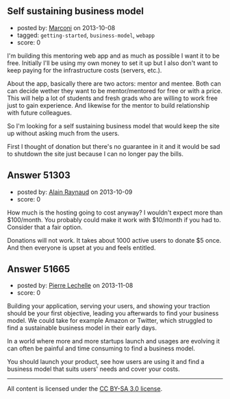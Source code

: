 ## Self sustaining business model

- posted by: [Marconi](https://stackexchange.com/users/-1/28204-marconi) on 2013-10-08
- tagged: `getting-started`, `business-model`, `webapp`
- score: 0

<p>I'm building this mentoring web app and as much as possible I want it to be free. Initially I'll be using my own money to set it up but I also don't want to keep paying for the infrastructure costs (servers, etc.).</p>

<p>About the app, basically there are two actors: mentor and mentee. Both can can decide wether they want to be mentor/mentored for free or with a price. This will help a lot of students and fresh grads who are willing to work free just to gain experience. And likewise for the mentor to build relationship with future colleagues.</p>

<p>So I'm looking for a self sustaining business model that would keep the site up without asking much from the users.</p>

<p>First I thought of donation but there's no guarantee in it and it would be sad to shutdown the site just because I can no longer pay the bills. </p>



## Answer 51303

- posted by: [Alain Raynaud](https://stackexchange.com/users/-1/502-alain-raynaud) on 2013-10-09
- score: 0

<p>How much is the hosting going to cost anyway? I wouldn't expect more than $100/month. You probably could make it work with $10/month if you had to. Consider that a fair option.</p>

<p>Donations will not work. It takes about 1000 active users to donate $5 once. And then everyone is upset at you and feels entitled.</p>



## Answer 51665

- posted by: [Pierre Lechelle](https://stackexchange.com/users/-1/25291-pierre-lechelle) on 2013-11-08
- score: 0

<p>Building your application, serving your users, and showing your traction should be your first objective, leading you afterwards to find your business model. We could take for example Amazon or Twitter, which struggled to find a sustainable business model in their early days.</p>

<p>In a world where more and more startups launch and usages are evolving it can often be painful and time consuming to find a business model.</p>

<p>You should launch your product, see how users are using it and find a business model that suits users' needs and cover your costs.</p>




---

All content is licensed under the [CC BY-SA 3.0 license](https://creativecommons.org/licenses/by-sa/3.0/).
